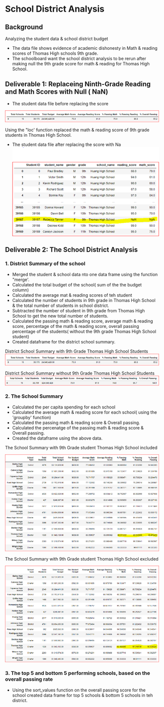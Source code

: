 # School District Analysis

## Background
Analyzing the student data &amp; school district budget 
* The data file shows evidence of academic dishonesty in Math & reading scores of Thomas High schools 9th grade.
* The schoolboard want the school district analysis to be rerun after making null the 9th grade score for math & reading for Thomas High School.

## Deliverable 1: Replaceing  Ninth-Grade Reading and Math Scores with Null ( NaN) 
* The student data file before replacing the score

![School_data_original](Images/School_District_Summary_with_9th_gradeTHS.PNG) 

Using the "loc' function replaced the math & reading  score of 9th grade students in Thomas High School. 

* The student data file after  replacing the score with Na
![School_data_original](Images/Student_Data_After_Replacing_with_NaN.png)

## Deliverable 2: The School District Analysis 
### 1. District Summary of the school 
*  Merged the student & school data nto one data frame using the function "merge'.
* Calculated the total budget of the school( sum of the the budget column)
* Calculated the average mat & reading scores of teh student
* Calculated the number of students in 9th grade in Thomas High School & the total number of students in school district. 
* Subtracted the number of student in 9th grade from Thomas High School to get the new total number of students.
* Calculated the passing math & reading score, average math & reading score, percentage of the math & reading score, overall passing percentage of the students( without the 9th grade Thomas High School student)
* Created dataframe for the district school summary.

District School Summary with 9th Grade Thomas High School Students
![District_School_Summary](Images/School_District_Summary_with_9th_gradeTHS.png)

District School Summary without 9th Grade Thomas High School Students
![District_School_Summary](Images/School_District_Summary_without_9th_gradeTHS.png)
   
### 2. The School Summary
* Calculated the per capita spending for each school
* Calculated the average math & reading score for each school( using the 'groupby' function)
* Calculated the passing math & reading score & Overall passing.
* Calculated the percenatge of the passing math & reading score & Overall passing.
* Created the dataframe using the above data.

The School Summary with 9th Grade student Thomas High School included

![School_Summary](Images/School_Summary_with_9th_gradeTHS.png)

The School Summary with 9th Grade student Thomas High School excluded

![School_Summary](Images/School_Summary_without_9th_gradeTHS.png)

### 3. The top 5 and bottom 5 performing schools, based on the overall passing rate
* Using the sort_values function on the overall passing score for the school created data frame for top 5 schools & bottom 5 schools in teh district.


